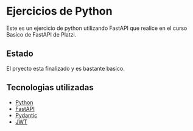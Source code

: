 # Ejercicios de Python

Este es un ejercicio de python utilizando FastAPI que realice en el curso Basico de FastAPI de Platzi.

## Estado

El pryecto esta finalizado y es bastante basico.

## Tecnologias utilizadas

 - [Python](https://www.python.org/)
 - [FastAPI](https://fastapi.tiangolo.com/)
 - [Pydantic](https://docs.pydantic.dev/)
 - [JWT](https://jwt.io/)
